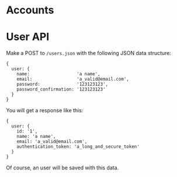 Accounts
=======

# User API

Make a POST to `/users.json` with the following JSON data structure:

```
{
  user: {
    name:                  'a name',
    email:                 'a_valid@email.com',
    password:              '123123123',
    password_confirmation: '123123123'
  }
}
```
You will get a response like this:

```
{
  user: {
    id: '1',
    name: 'a name',
    email: 'a_valid@email.com',
    authentication_token: 'a_long_and_secure_token'
  }
}
```

Of course, an user will be saved with this data.

